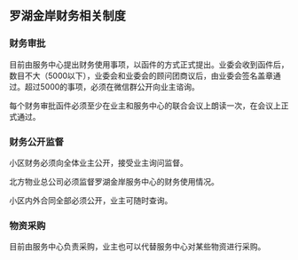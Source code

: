 ## 罗湖金岸财务相关制度



### 财务审批

目前由服务中心提出财务使用事项，以函件的方式正式提出。业委会收到函件后，数目不大（5000以下），业委会和业委会的顾问团商议后，由业委会签名盖章通过。超过5000的事项，必须在微信群公开向业主谘询。

每个财务审批函件必须至少在业主和服务中心的联合会议上朗读一次，在会议上正式通过。

### 财务公开监督

小区财务必须向全体业主公开，接受业主询问监督。

北方物业总公司必须监督罗湖金岸服务中心的财务使用情况。

小区内外合同全部必须公开，业主可随时查询。


### 物资采购

目前由服务中心负责采购，业主也可以代替服务中心对某些物资进行采购。



